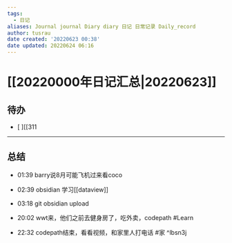 ```yaml
---
tags:
  - 日记
aliases: Journal journal Diary diary 日记 日常记录 Daily_record
author: tusrau
date created: '20220623 00:38'
date updated: 20220624 06:16
---
```


# [[20220000年日记汇总|20220623]]

## 待办

- [ ][[311

---

## 总结

- 01:39 barry说8月可能飞机过来看coco
- 02:39 obsidian 学习[[dataview]]

- 03:18 git obsidian upload

- 20:02 wwt来，他们之前去健身房了，吃外卖，codepath #Learn
- 22:32 codepath结束，看看视频，和家里人打电话 #家 ^lbsn3j
